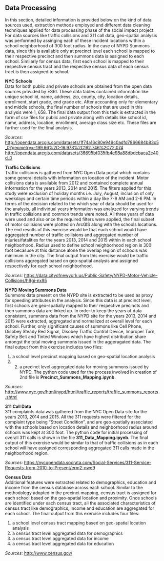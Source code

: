 ## Data Processing

In this section, detailed information is provided below on the kind of data sources used, extraction methods employed and different data cleaning techniques applied for data processing phase of the social impact project. For data sources like traffic collisions and 311 call data, geo-spatial analysis was performed by assinging each of these incident locations within a school neighborhood of 300 foot radius. In the case of NYPD Summons data, since this is available only at precinct level each school is mapped to their respective precinct and then summons data is assigned to each school. Similarly for census data, first each school is mapped to their respective census tract and the respective census data of each census tract is then assigned to school.

__NYC Schools__<br>
Data for both public and private schools are obtained from the open data sources provided by ESRI. 
These data tables contained information like unique school id, name, address, zip, county, city, location details, enrollment, start grade, end grade etc. 
After accounting only for elementary and middle schools, the final number of schools that are used in this analysis were 1, 658. The final data output from this task is extracted in the form of csv files for public and private along with details like school id, name, address, location, enrollment, average class size etc. These files are further used for the final analysis.

_Sources:_ http://opendata.arcgis.com/datasets/1f74a16c80e949c0adfd7866684b83c5_0?geometry=-199.66%2C-16.973%2C162.746%2C72.074 <br>
http://opendata.arcgis.com/datasets/36695bf035fb4e98a88dbdcbaca2c40d_0<br>

__Traffic Collisions__<br>
Traffic collisions is gathered from NYC Open Data portal which contains some general details with information on location of the incident. 
Motor collisions data is available from 2012 and contained complete annual information for the years 2013, 2014 and 2015. 
The filters applied for this study were exclusion of holiday months i.e. July, August, inclusion of only weekdays and certain time periods within a day like 7-9 AM and 2-6 PM. 
In terms of the decision related to the which year of data should be used for the analysis, all individual years information was analyzed 
for varying trends in traffic collisions and common trends were noted. All three years of data were used and also once the required filters 
were applied, the final subset of motor collisions were plotted on ArcGIS along with the schools locations. The end results of this 
exercise would be that each school would have aggregated number of traffic collisions and aggregated number of injuries/fatalities for the 
years 2013, 2014 and 2015 within in each school neighborhood. Radius used to define school neighborhood region is 300 foot becasuse at this distance 
alone the overlap region of schools was minimum in the city. The final output from this exercise would be traffic collisions aggregated based on geo-spatial analysis and assigned respectively for each school neighborhood. 

_Sources:_ https://data.cityofnewyork.us/Public-Safety/NYPD-Motor-Vehicle-Collisions/h9gi-nx95

__NYPD Moving Summons Data__<br>
Summons data present on the NYPD site is extracted to be used as proxy for speeding attributes in the analysis. 
Since this data is at precinct level, first schools are geo-spatially mapped to their respective precincts and then 
summons data are linked up. In order to keep the years of data consistent, summons data from the NYPD site for the years 2013, 
2014 and 2015 were extracted, aggregated and normalized at overall level for each school. Further, 
only significant causes of summons like Cell Phone, Disobey Steady Red Signal, Disobey Traffic Control Device, 
Improper Turn, Safety Belt and Tinted Windows which have highest distribution share amongst the total moving summons 
issued in the aggeragated data. The final output from this exercise includes two files: <br>
1. a school level precinct mapping based on geo-spatial location analysis <br> 
2. 2. a precinct level aggregated data for moving summons issued by NYPD. The python code used for the process involved in creation of 2nd file is __Precinct_Summons_Mapping.ipynb__.

_Sources:_ http://www.nyc.gov/html/nypd/html/traffic_reports/traffic_summons_reports.shtml<br>

__311 Call Data__<br>
311 complaints data was gathered from the NYC Open Data site for the years 2013, 2014 and 2015.  All the 311 requests were filtered for the complaint type being “Street Condition”, and are geo-spatially associated with 
the schools based on location details and neighborhood radius around schools was kept at 300 foot. The python code for initial processing of overall 311 calls is shown in the file __311_Data_Mapping.ipynb__.
The final output of this exercise would be similar to that of traffic collisions as in each school will have assigned corresponding aggregated 311 calls made in the neighborhood region.

_Sources:_ https://nycopendata.socrata.com/Social-Services/311-Service-Requests-from-2010-to-Present/erm2-nwe9

__Census Data__<br>
Additional features were extracted related to demographics, education and income from the census database across each school. 
Similar to the methodology adopted in the precinct mapping, census tract is assigned for each school based on the geo-spatial location and proximity. Once schools are identified under each census tract, all the associated characteristics of census tract like 
demographics, income and education are aggregated for each school. The final output from this exercise includes four files: <br>
1. a school level census tract mapping based on geo-spatial location analysis <br>
2. a census tract level aggregated data for demographics <br>
3. a census tract level aggregated data for income <br>
4. a census tract level aggregated data for education <br>

_Sources:_ http://www.census.gov/
